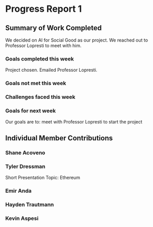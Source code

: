 # Progress Report 1
## Summary of Work Completed
We decided on AI for Social Good as our project. We reached out to Professor Lopresti to meet with him.

### Goals completed this week
Project chosen. Emailed Professor Lopresti.

### Goals not met this week

### Challenges faced this week

### Goals for next week
Our goals are to: meet with Professor Lopresti to start the project

## Individual Member Contributions

### Shane Acoveno

### Tyler Dressman

Short Presentation Topic: Ethereum

### Emir Anda

### Hayden Trautmann

### Kevin Aspesi
